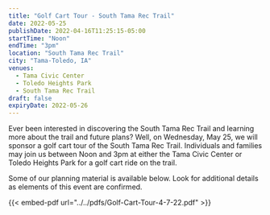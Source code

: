 ```yaml
---
title: "Golf Cart Tour - South Tama Rec Trail"
date: 2022-05-25
publishDate: 2022-04-16T11:25:15-05:00
startTime: "Noon"
endTime: "3pm"
location: "South Tama Rec Trail"
city: "Tama-Toledo, IA"
venues:
  - Tama Civic Center
  - Toledo Heights Park
  - South Tama Rec Trail
draft: false
expiryDate: 2022-05-26
---
```


Ever been interested in discovering the South Tama Rec Trail and learning more about the trail and future plans?  Well, on Wednesday, May 25, we will sponsor a golf cart tour of the South Tama Rec Trail.  Individuals and families may join us between Noon and 3pm at either the Tama Civic Center or Toledo Heights Park for a golf cart ride on the trail.

Some of our planning material is available below.  Look for additional details as elements of this event are confirmed.

{{< embed-pdf url="../../pdfs/Golf-Cart-Tour-4-7-22.pdf" >}} <p/> 

   
 
